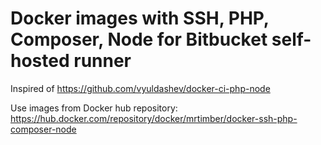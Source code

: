 # Docker images with SSH, PHP, Composer, Node for Bitbucket self-hosted runner

Inspired of https://github.com/vyuldashev/docker-ci-php-node

Use images from Docker hub repository: https://hub.docker.com/repository/docker/mrtimber/docker-ssh-php-composer-node